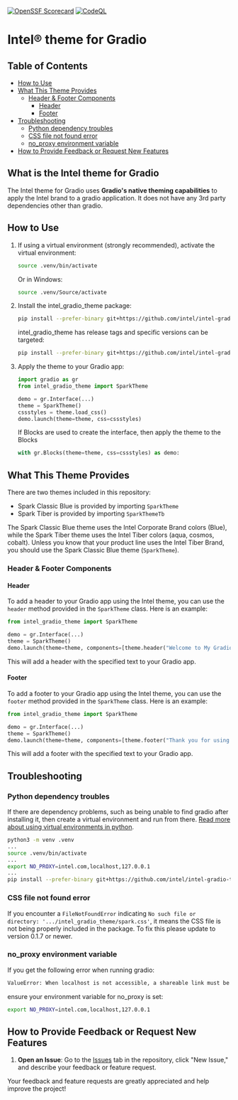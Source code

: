 [![OpenSSF Scorecard](https://api.scorecard.dev/projects/github.com/intel/intel-gradio-theme/badge)](https://scorecard.dev/viewer/?uri=github.com/intel/intel-gradio-theme)
[![CodeQL](https://github.com/intel/intel-gradio-theme/workflows/CodeQL/badge.svg)](https://github.com/intel/intel-gradio-theme/security/code-scanning)


# Intel® theme for Gradio

## Table of Contents
- [How to Use](#how-to-use)
- [What This Theme Provides](#what-this-theme-provides)
    - [Header & Footer Components](#header--footer-components)
        - [Header](#header)
        - [Footer](#footer)
- [Troubleshooting](#troubleshooting)
    - [Python dependency troubles](#python-dependency-troubles)
    - [CSS file not found error](#css-file-not-found-error)
    - [no_proxy environment variable](#no_proxy-environment-variable)
- [How to Provide Feedback or Request New Features](#how-to-provide-feedback-or-request-new-features)

## What is the Intel theme for Gradio
The Intel theme for Gradio uses **Gradio's native theming capabilities** to apply the Intel brand to a gradio application. It does not have any 3rd party dependencies other than gradio.

## How to Use
1. If using a virtual environment (strongly recommended), activate the virtual environment:
    ```sh
    source .venv/bin/activate
    ```

    Or in Windows:
    ```sh
    source .venv/Source/activate
    ```

2. Install the intel_gradio_theme package:
    ```sh
    pip install --prefer-binary git+https://github.com/intel/intel-gradio-theme.git
    ```

    intel_gradio_theme has release tags and specific versions can be targeted:
    ```sh
    pip install --prefer-binary git+https://github.com/intel/intel-gradio-theme.git@v0.1.5
    ```

3. Apply the theme to your Gradio app:
    ```python
    import gradio as gr
    from intel_gradio_theme import SparkTheme

    demo = gr.Interface(...)
    theme = SparkTheme()
    cssstyles = theme.load_css()
    demo.launch(theme=theme, css=cssstyles)
    ```

    If Blocks are used to create the interface, then apply the theme to the Blocks
    
    ```python
    with gr.Blocks(theme=theme, css=cssstyles) as demo:
    ```

## What This Theme Provides
There are two themes included in this repository:
* Spark Classic Blue is provided by importing `SparkTheme`
* Spark Tiber is provided by importing `SparkThemeTb`

The Spark Classic Blue theme uses the Intel Corporate Brand colors (Blue), while the Spark Tiber theme uses the Intel Tiber colors (aqua, cosmos, cobalt). Unless you know that your product line uses the Intel Tiber Brand, you should use the Spark Classic Blue theme (`SparkTheme`).

### Header & Footer Components

#### Header
To add a header to your Gradio app using the Intel theme, you can use the `header` method provided in the `SparkTheme` class. Here is an example:

```python
from intel_gradio_theme import SparkTheme

demo = gr.Interface(...)
theme = SparkTheme()
demo.launch(theme=theme, components=[theme.header("Welcome to My Gradio App")])
```

This will add a header with the specified text to your Gradio app.

#### Footer
To add a footer to your Gradio app using the Intel theme, you can use the `footer` method provided in the `SparkTheme` class. Here is an example:

```python
from intel_gradio_theme import SparkTheme

demo = gr.Interface(...)
theme = SparkTheme()
demo.launch(theme=theme, components=[theme.footer("Thank you for using our app")])
```

This will add a footer with the specified text to your Gradio app.

## Troubleshooting
### Python dependency troubles
If there are dependency problems, such as being unable to find gradio after installing it, then create a virtual environment and run from there. [Read more about using virtual environments in python](https://packaging.python.org/en/latest/guides/installing-using-pip-and-virtual-environments/).
```sh
python3 -m venv .venv
...
source .venv/bin/activate
...
export NO_PROXY=intel.com,localhost,127.0.0.1
...
pip install --prefer-binary git+https://github.com/intel/intel-gradio-theme.git
```

### CSS file not found error
If you encounter a `FileNotFoundError` indicating `No such file or directory: '.../intel_gradio_theme/spark.css'`, it means the CSS file is not being properly included in the package. To fix this please update to version 0.1.7 or newer.

### no_proxy environment variable
If you get the following error when running gradio:

```sh
ValueError: When localhost is not accessible, a shareable link must be created. Please set share=True or check your proxy settings to allow access to localhost.
```

ensure your environment variable for no_proxy is set:

```sh
export NO_PROXY=intel.com,localhost,127.0.0.1
```

## How to Provide Feedback or Request New Features

1. **Open an Issue**: Go to the [Issues](https://github.com/intel/intel-gradio-theme/issues) tab in the repository, click "New Issue," and describe your feedback or feature request.

Your feedback and feature requests are greatly appreciated and help improve the project!
